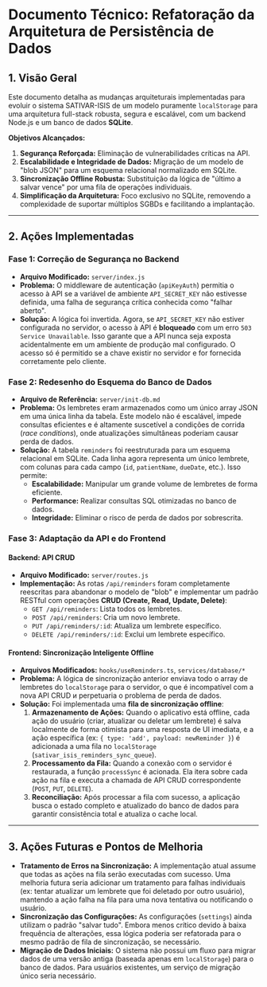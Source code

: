 # Documento Técnico: Refatoração da Arquitetura de Persistência de Dados

## 1. Visão Geral

Este documento detalha as mudanças arquiteturais implementadas para evoluir o sistema SATIVAR-ISIS de um modelo puramente `localStorage` para uma arquitetura full-stack robusta, segura e escalável, com um backend Node.js e um banco de dados **SQLite**.

**Objetivos Alcançados:**
1.  **Segurança Reforçada:** Eliminação de vulnerabilidades críticas na API.
2.  **Escalabilidade e Integridade de Dados:** Migração de um modelo de "blob JSON" para um esquema relacional normalizado em SQLite.
3.  **Sincronização Offline Robusta:** Substituição da lógica de "último a salvar vence" por uma fila de operações individuais.
4.  **Simplificação da Arquitetura:** Foco exclusivo no SQLite, removendo a complexidade de suportar múltiplos SGBDs e facilitando a implantação.

---

## 2. Ações Implementadas

### Fase 1: Correção de Segurança no Backend

-   **Arquivo Modificado:** `server/index.js`
-   **Problema:** O middleware de autenticação (`apiKeyAuth`) permitia o acesso à API se a variável de ambiente `API_SECRET_KEY` não estivesse definida, uma falha de segurança crítica conhecida como "falhar aberto".
-   **Solução:** A lógica foi invertida. Agora, se `API_SECRET_KEY` não estiver configurada no servidor, o acesso à API é **bloqueado** com um erro `503 Service Unavailable`. Isso garante que a API nunca seja exposta acidentalmente em um ambiente de produção mal configurado. O acesso só é permitido se a chave existir no servidor e for fornecida corretamente pelo cliente.

### Fase 2: Redesenho do Esquema do Banco de Dados

-   **Arquivo de Referência:** `server/init-db.md`
-   **Problema:** Os lembretes eram armazenados como um único array JSON em uma única linha da tabela. Este modelo não é escalável, impede consultas eficientes e é altamente suscetível a condições de corrida (*race conditions*), onde atualizações simultâneas poderiam causar perda de dados.
-   **Solução:** A tabela `reminders` foi reestruturada para um esquema relacional em SQLite. Cada linha agora representa um único lembrete, com colunas para cada campo (`id`, `patientName`, `dueDate`, etc.). Isso permite:
    -   **Escalabilidade:** Manipular um grande volume de lembretes de forma eficiente.
    -   **Performance:** Realizar consultas SQL otimizadas no banco de dados.
    -   **Integridade:** Eliminar o risco de perda de dados por sobrescrita.

### Fase 3: Adaptação da API e do Frontend

#### Backend: API CRUD

-   **Arquivo Modificado:** `server/routes.js`
-   **Implementação:** As rotas `/api/reminders` foram completamente reescritas para abandonar o modelo de "blob" e implementar um padrão RESTful com operações **CRUD (Create, Read, Update, Delete)**:
    -   `GET /api/reminders`: Lista todos os lembretes.
    -   `POST /api/reminders`: Cria um novo lembrete.
    -   `PUT /api/reminders/:id`: Atualiza um lembrete específico.
    -   `DELETE /api/reminders/:id`: Exclui um lembrete específico.

#### Frontend: Sincronização Inteligente Offline

-   **Arquivos Modificados:** `hooks/useReminders.ts`, `services/database/*`
-   **Problema:** A lógica de sincronização anterior enviava todo o array de lembretes do `localStorage` para o servidor, o que é incompatível com a nova API CRUD и perpetuaria o problema de perda de dados.
-   **Solução:** Foi implementada uma **fila de sincronização offline**:
    1.  **Armazenamento de Ações:** Quando o aplicativo está offline, cada ação do usuário (criar, atualizar ou deletar um lembrete) é salva localmente de forma otimista para uma resposta de UI imediata, e a ação específica (ex: `{ type: 'add', payload: newReminder }`) é adicionada a uma fila no `localStorage` (`sativar_isis_reminders_sync_queue`).
    2.  **Processamento da Fila:** Quando a conexão com o servidor é restaurada, a função `processSync` é acionada. Ela itera sobre cada ação na fila e executa a chamada de API CRUD correspondente (`POST`, `PUT`, `DELETE`).
    3.  **Reconciliação:** Após processar a fila com sucesso, a aplicação busca o estado completo e atualizado do banco de dados para garantir consistência total e atualiza o cache local.

---

## 3. Ações Futuras e Pontos de Melhoria

-   **Tratamento de Erros na Sincronização:** A implementação atual assume que todas as ações na fila serão executadas com sucesso. Uma melhoria futura seria adicionar um tratamento para falhas individuais (ex: tentar atualizar um lembrete que foi deletado por outro usuário), mantendo a ação falha na fila para uma nova tentativa ou notificando o usuário.
-   **Sincronização das Configurações:** As configurações (`settings`) ainda utilizam o padrão "salvar tudo". Embora menos crítico devido à baixa frequência de alterações, essa lógica poderia ser refatorada para o mesmo padrão de fila de sincronização, se necessário.
-   **Migração de Dados Iniciais:** O sistema não possui um fluxo para migrar dados de uma versão antiga (baseada apenas em `localStorage`) para o banco de dados. Para usuários existentes, um serviço de migração único seria necessário.